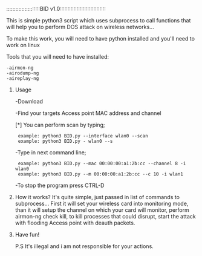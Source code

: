 ::::::::::::::::::::::BID v1.0::::::::::::::::::::::::::::::

This is simple python3 script which uses subprocess to call functions that will help you to perform DOS attack on wireless networks... 

To make this work, you will need to have python installed and you'll need to work on linux


Tools that you will need to have installed:
	
	-airmon-ng
	-airodump-ng
	-aireplay-ng


1. Usage

	-Download

	-Find your targets Access point MAC address and channel

	[*] You can perform scan by typing;

		example: python3 BID.py --interface wlan0 --scan
		example: python3 BID.py - wlan0 --s


	-Type in next command line;
	
		example: python3 BID.py --mac 00:00:00:a1:2b:cc --channel 8 -i wlan0   
		example: python3 BID.py --m 00:00:00:a1:2b:cc --c 10 -i wlan1   


	-To stop the program press CTRL-D

	
2. How it works?
	It's quite simple, just passed in list of commands to subprocess...
	First it will set your wireless card into monitoring mode,
	than it will setup the channel on which your card will monitor,
	perform airmon-ng check kill, to kill processes that could disrupt,
	start the attack with flooding Access point with deauth packets.
	
3. Have fun!

	P.S It's illegal and i am not responsible for your actions.
